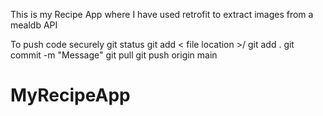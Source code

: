 This is my Recipe App where I have used retrofit to extract images from a mealdb API 

To push code securely
git status
git add < file location >/ git add .
git commit -m "Message"
git pull
git push origin main
# MyRecipeApp
